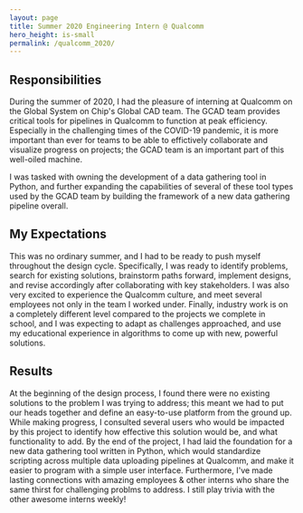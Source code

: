 ```yaml
---
layout: page
title: Summer 2020 Engineering Intern @ Qualcomm
hero_height: is-small
permalink: /qualcomm_2020/
---
```


## Responsibilities
During the summer of 2020, I had the pleasure of interning at Qualcomm on the Global System on Chip's Global CAD team. The GCAD team provides critical tools for pipelines in Qualcomm to function at peak efficiency. Especially in the challenging times of the COVID-19 pandemic, it is more important than ever for teams to be able to effictively collaborate and visualize progress on projects; the GCAD team is an important part of this well-oiled machine.  
  
I was tasked with owning the development of a data gathering tool in Python, and further expanding the capabilities of several of these tool types used by the GCAD team by building the framework of a new data gathering pipeline overall.

## My Expectations
This was no ordinary summer, and I had to be ready to push myself throughout the design cycle. Specifically, I was ready to identify problems, search for existing solutions, brainstorm paths forward, implement designs, and revise accordingly after collaborating with key stakeholders. I was also very excited to experience the Qualcomm culture, and meet several employees not only in the team I worked under. Finally, industry work is on a completely different level compared to the projects we complete in school, and I was expecting to adapt as challenges approached, and use my educational experience in algorithms to come up with new, powerful solutions.

## Results
At the beginning of the design process, I found there were no existing solutions to the problem I was trying to address; this meant we had to put our heads together and define an easy-to-use platform from the ground up. While making progress, I consulted several users who would be impacted by this project to identify how effective this solution would be, and what functionality to add. By the end of the project, I had laid the foundation for a new data gathering tool written in Python, which would standardize scripting across multiple data uploading pipelines at Qualcomm, and make it easier to program with a simple user interface. Furthermore, I've made lasting connections with amazing employees & other interns who share the same thirst for challenging problms to address. I still play trivia with the other awesome interns weekly!
